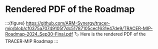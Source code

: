 # Rendered PDF of the Roadmap
:::{figure} https://github.com/ARM-Synergy/tracer-mip/blob/cf0375a70749105f7dc51787105cec1631e47de9/TRACER-MIP-Roadmap-2024_Sep30-Final.pdf
:label: 
Here is the rendered PDF of the TRACER-MIP Roadmap
:::

```{embed} #renderedRoadmap
```
